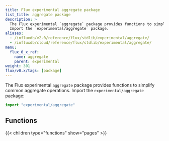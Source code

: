 ```yaml
---
title: Flux experimental aggregate package
list_title: aggregate package
description: >
  The Flux experimental `aggregate` package provides functions to simplify common aggregate operations.
  Import the `experimental/aggregate` package.
aliases:
  - /influxdb/v2.0/reference/flux/stdlib/experimental/aggregate/
  - /influxdb/cloud/reference/flux/stdlib/experimental/aggregate/
menu:
  flux_0_x_ref:
    name: aggregate
    parent: experimental
weight: 301
flux/v0.x/tags: [package]
---
```


The Flux experimental `aggregate` package provides functions to simplify common aggregate operations.
Import the `experimental/aggregate` package:

```js
import "experimental/aggregate"
```

## Functions
{{< children type="functions" show="pages" >}}
